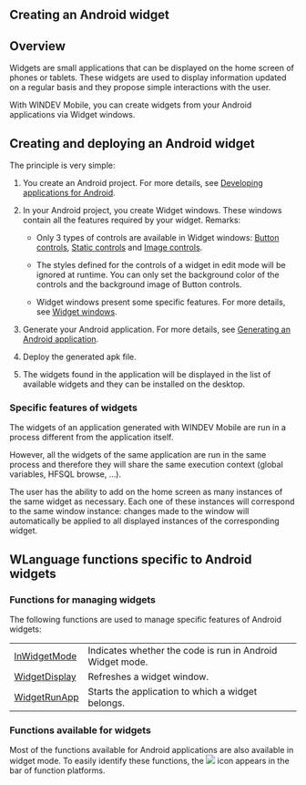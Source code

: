
## Creating an Android widget
			

<a name="NOTE1"></a>
<a name="NOTE1_1"></a>


## Overview
<a name="overview_ELTTEXTE000121"></a>
Widgets are small applications that can be displayed on the home screen of phones or tablets. These widgets are used to display information updated on a regular basis and they propose simple interactions with the user. 

With WINDEV Mobile, you can create widgets from your Android applications via Widget windows. 

<a name="NOTE2"></a>
<a name="NOTE2_1"></a>


## Creating and deploying an Android widget
<a name="creating_and_deploying_android_widget_ELTTEXTE000145"></a>
The principle is very simple: 

1. You create an Android project. For more details, see [Developing applications for Android](../Editeurs/9000099.md). 

2. In your Android project, you create Widget windows. These windows contain all the features required by your widget. 
	Remarks: 

	- Only 3 types of controls are available in Widget windows: [Button controls](../WDChamp/1013076.md), [Static controls](../WDChamp/1013179.md) and [Image controls](../WDChamp/1013218.md).

	- The styles defined for the controls of a widget in edit mode will be ignored at runtime. You can only set the background color of the controls and the background image of Button controls.

	- Widget windows present some specific features. For more details, see [Widget windows](../WDChamp/9000143.md). 




3. Generate your Android application. For more details, see [Generating an Android application](../Editeurs/9000109.md). 

4. Deploy the generated apk file. 

5. The widgets found in the application will be displayed in the list of available widgets and they can be installed on the desktop. 





### Specific features of widgets
<a name="specific_features_widgets_ELTPARAGRAPHE000051"></a>

The widgets of an application generated with WINDEV Mobile are run in a process different from the application itself. 

However, all the widgets of the same application are run in the same process and therefore they will share the same execution context (global variables, HFSQL browse, ...). 

The user has the ability to add on the home screen as many instances of the same widget as necessary. Each one of these instances will correspond to the same window instance: changes made to the window will automatically be applied to all displayed instances of the corresponding widget.

<a name="NOTE3"></a>
<a name="NOTE3_1"></a>


## WLanguage functions specific to Android widgets
<a name="wlanguage_functions_specific_android_widgets_ELTTEXTE000175"></a>


### Functions for managing widgets
<a name="functions_for_managing_widgets_ELTPARAGRAPHE000064"></a>The following functions are used to manage specific features of Android widgets: 



|   |   |
| --- | --- |
| [InWidgetMode](../WDLang1/1000020649.md) | Indicates whether the code is run in Android Widget mode. |
| [WidgetDisplay](../WDLang3/1000020647.md) | Refreshes a widget window. |
| [WidgetRunApp](../WDLang3/1000020648.md) | Starts the application to which a widget belongs. |






### Functions available for widgets
<a name="functions_available_for_widgets_ELTPARAGRAPHE000070"></a>

Most of the functions available for Android applications are also available in widget mode. To easily identify these functions, the ![](https://doc.pcsoft.fr/en-US/images/image.awp?langid=3&name=androidwidget.gif)
 icon appears in the bar of function platforms. 


